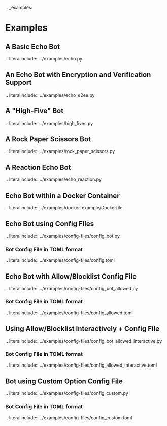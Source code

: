 .. _examples:

# Examples

## A Basic Echo Bot
.. literalinclude:: ../examples/echo.py

## An Echo Bot with Encryption and Verification Support
.. literalinclude:: ../examples/echo_e2ee.py

## A "High-Five" Bot
.. literalinclude:: ../examples/high_fives.py

## A Rock Paper Scissors Bot
.. literalinclude:: ../examples/rock_paper_scissors.py

## A Reaction Echo Bot
.. literalinclude:: ../examples/echo_reaction.py

## Echo Bot within a Docker Container
.. literalinclude:: ../examples/docker-example/Dockerfile

## Echo Bot using Config Files
.. literalinclude:: ../examples/config-files/config_bot.py

### Bot Config File in TOML format
.. literalinclude:: ../examples/config-files/config.toml

## Echo Bot with Allow/Blocklist Config File
.. literalinclude:: ../examples/config-files/config_bot_allowed.py

### Bot Config File in TOML format
.. literalinclude:: ../examples/config-files/config_allowed.toml

## Using Allow/Blocklist Interactively + Config File
.. literalinclude:: ../examples/config-files/config_bot_allowed_interactive.py

### Bot Config File in TOML format
.. literalinclude:: ../examples/config-files/config_allowed_interactive.toml

## Bot using Custom Option Config File
.. literalinclude:: ../examples/config-files/config_custom.py

### Bot Config File in TOML format
.. literalinclude:: ../examples/config-files/config_custom.toml
